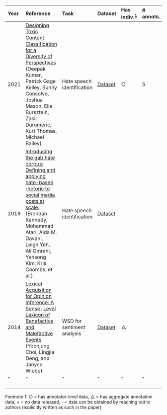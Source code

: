 | Year | Reference | Task | Dataset | Has indiv.<sup>[1](#datasymbols)</sup> | # annots. | # rows. |  Score | Metric |
|:----- |:----- |:----- |:----- |:----- |:----- |:----- |:----- |:----- |
| 2021 | [Designing Toxic Content Classification for a Diversity of Perspectives]() (Deepak Kumar, Patrick Gage Kelley, Sunny Consolvo, Joshua Mason, Elie Bursztein, Zakir Durumeric, Kurt Thomas, Michael Bailey) |  Hate speech identification | [Dataset]() | $\bigcirc$ | 5 | 107,620 |  |  |
| 2018 | [Introducing the gab hate corpus: Defining and applying hate-based rhetoric to social media posts at scale.](https://link.springer.com/article/10.1007/s10579-021-09569-x) (Brendan Kennedy, Mohammad Atari, Aida M. Davani, Leigh Yeh, Ali Omrani, Yehsong Kim, Kris Coombs, et al.) | Hate speech identification | [Dataset](https://osf.io/edua3/) |  |  |  |  |  |
| 2014 | [Lexical Acquisition for Opinion Inference: A Sense-Level Lexicon of Benefactive and Malefactive Events](https://aclanthology.org/W14-2618.pdf) (Yoonjung Choi, Lingjia Deng, and Janyce Wiebe) | WSD for sentiment analysis | [Dataset](http://mpqa.cs.pitt.edu/corpora/gfbf/) | $\triangle$ |  |  | 0.84 | Percent agreement|
|"|"|"|"|"|"|"| 0.75 | Kappa|
|  |  |  |  |  |  |  |  |  |
|  |  |  |  |  |  |  |  |  |
|  |  |  |  |  |  |  |  |  |



<a name="datasymbols">Footnote 1</a>: $\bigcirc$ = has annotator-level data, $\triangle$ = has aggregate annotation data, $\times$ = no data released, $\square$ = data can be obtained by reaching out to authors (explicitly written as such in the paper)
